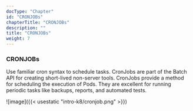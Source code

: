 ```yaml
---
docType: "Chapter"
id: "CRONJOBs"
chapterTitle: "CRONJOBs"
description: ""
title: "CRONJOBs"
weight: 7
---
```


### **CRONJOBs**

Use familiar cron syntax to schedule tasks. CronJobs are part of the Batch API for creating short-lived non-server tools. CronJobs provide a method for scheduling the execution of Pods. They are excellent for running periodic tasks like backups, reports, and automated tests.

![image]({{< usestatic "intro-k8/cronjob.png" >}})